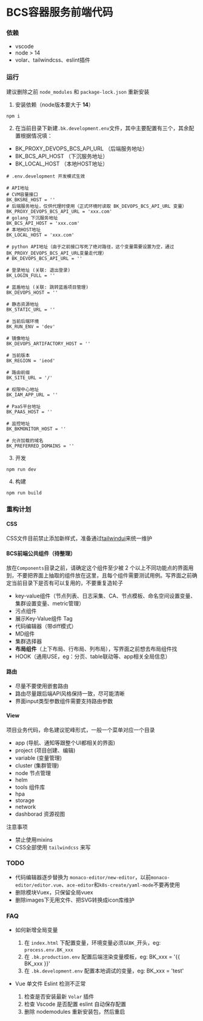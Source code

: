 # BCS容器服务前端代码

### 依赖

- vscode
- node > 14
- volar、tailwindcss、eslint插件

### 运行

建议删除之前 `node_modules` 和 `package-lock.json` 重新安装

1. 安装依赖（node版本要大于 **14**）

```shell
npm i
```

2. 在当前目录下新建`.bk.development.env`文件，其中主要配置有三个，其余配置根据情况填：

  - BK_PROXY_DEVOPS_BCS_API_URL （后端服务地址）
  - BK_BCS_API_HOST （下沉服务地址）
  - BK_LOCAL_HOST （本地HOST地址）

```text
# .env.development 开发模式生效

# API地址
# CVM容量接口
BK_BKSRE_HOST = ''
# 后端服务地址，仅供代理时使用（正式环境时读取 BK_DEVOPS_BCS_API_URL 变量）
BK_PROXY_DEVOPS_BCS_API_URL = 'xxx.com'
# golang 下沉服务地址
BK_BCS_API_HOST = 'xxx.com'
# 本地HOST地址
BK_LOCAL_HOST = 'xxx.com'

# python API地址（由于之前接口写死了绝对路径，这个变量需要设置为空，通过BK_PROXY_DEVOPS_BCS_API_URL变量走代理）
# BK_DEVOPS_BCS_API_URL = ''

# 登录地址 (关联: 退出登录)
BK_LOGIN_FULL = ''

# 蓝盾地址 (关联: 跳转蓝盾项目管理)
BK_DEVOPS_HOST = ''

# 静态资源地址
BK_STATIC_URL = ''

# 当前后端环境
BK_RUN_ENV = 'dev'

# 镜像地址
BK_DEVOPS_ARTIFACTORY_HOST = ''

# 当前版本
BK_REGION = 'ieod'

# 路由前缀
BK_SITE_URL = '/'

# 权限中心地址
BK_IAM_APP_URL = ''

# PaaS平台地址
BK_PAAS_HOST = ''

# 监控地址
BK_BKMONITOR_HOST = ''

# 允许加载的域名
BK_PREFERRED_DOMAINS = ''

```

3. 开发

```shell
npm run dev
```

4. 构建

```shell
npm run build
```

### 重构计划

#### CSS

CSS文件目前禁止添加新样式，准备通过[tailwindui](https://tailwindui.com/documentation)来统一维护

#### BCS前端公共组件（待整理）

放在`Components`目录之前，请确定这个组件至少被 2 个以上不同功能点的界面用到，不要把界面上抽取的组件放在这里，且每个组件需要测试用例。写界面之前确定当前目录下是否有可以复用的，不要重复造轮子

- key-value组件（节点列表、日志采集、CA、节点模板、命名空间设置变量、集群设置变量、metric管理）
- 污点组件
- 展示Key-Value组件 Tag
- 代码编辑器（带diff模式）
- MD组件
- 集群选择器
- **布局组件**（上下布局、行布局、列布局），写界面之前想去布局组件找
- HOOK（通用USE，eg：分页、table联动等、app相关全局信息）

#### 路由

- 尽量不要使用嵌套路由
- 路由尽量跟后端API风格保持一致，尽可能清晰
- 界面input类型参数组件需要支持路由参数

#### View

项目业务代码，命名建议驼峰形式，一般一个菜单对应一个目录

- app (导航、通知等跟整个UI都相关的界面)
- project (项目创建、编辑)
- variable (变量管理)
- cluster (集群管理)
- node 节点管理
- helm
- tools 组件库
- hpa
- storage
- network
- dashborad 资源视图

注意事项

- 禁止使用mixins
- CSS全部使用 `tailwindcss` 来写

### TODO

- 代码编辑器逐步替换为 `monaco-editor/new-editor`，以前`monaco-editor/editor.vue`、`ace-editor`和`k8s-create/yaml-mode`不要再使用
- 删除模块Vuex，只保留全局vuex
- 删除images下无用文件、把SVG转换成icon库维护

### FAQ

- 如何新增全局变量
  1. 在 `index.html` 下配置变量，环境变量必须以`BK_`开头，eg: `process.env.BK_xxx`
  2. 在 `.bk.production.env` 配置后端渲染变量模板，eg: BK_xxx = '{{ BK_xxx }}'
  3. 在 `.bk.development.env` 配置本地调试的变量，eg: BK_xxx = 'test'

- Vue 单文件 Eslint 检测不正常
  1. 检查是否安装最新 `Volar` 插件
  2. 检查 Vscode 是否配置 eslint 自动保存配置
  3. 删除 nodemodules 重新安装包，然后重启